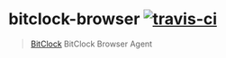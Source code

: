 # bitclock-browser [![travis-ci](https://travis-ci.org/BitClock/bitclock-browser.svg)](https://travis-ci.org/BitClock/bitclock-browser)

> [BitClock](https://bitclock.io) BitClock Browser Agent
